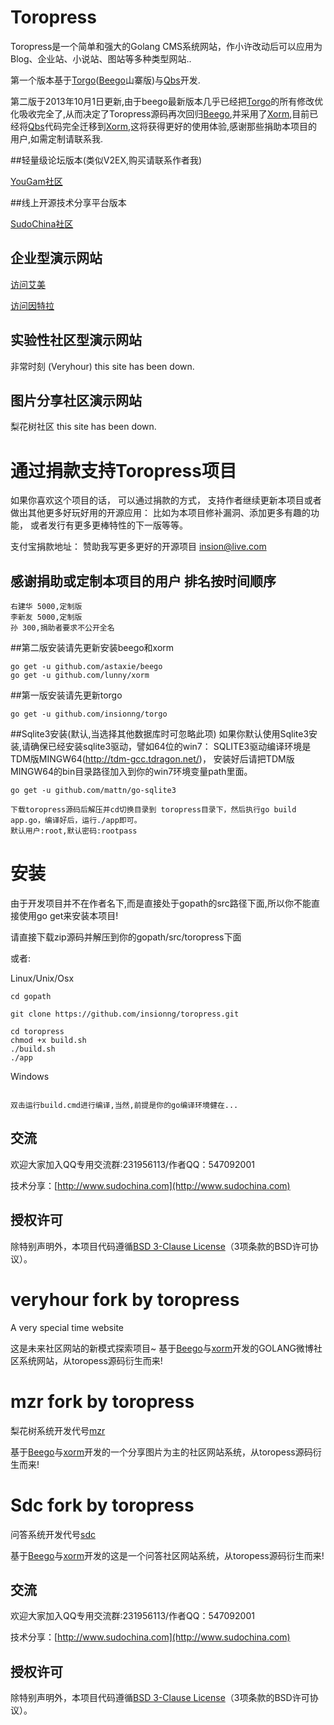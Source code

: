 Toropress
===
Toropress是一个简单和强大的Golang CMS系统网站，作小许改动后可以应用为Blog、企业站、小说站、图站等多种类型网站..

第一个版本基于[Torgo](https://github.com/insionng/torgo)([Beego](https://github.com/astaxie/beego)山寨版)与[Qbs](https://github.com/coocood/qbs)开发.

第二版于2013年10月1日更新,由于beego最新版本几乎已经把[Torgo](https://github.com/insionng/torgo)的所有修改优化吸收完全了,从而决定了Toropress源码再次回归[Beego](https://github.com/astaxie/beego),并采用了[Xorm](https://github.com/lunny/xorm),目前已经将[Qbs](https://github.com/coocood/qbs)代码完全迁移到[Xorm](https://github.com/lunny/xorm),这将获得更好的使用体验,感谢那些捐助本项目的用户,如需定制请联系我.


##轻量级论坛版本(类似V2EX,购买请联系作者我)

[YouGam社区](http://www.yougam.com/)


##线上开源技术分享平台版本

[SudoChina社区](http://www.sudochina.com/)


## 企业型演示网站

[访问艾美](<http://www.ibeautys.com/>)

[访问因特拉](<http://www.interla.net/>)


## 实验性社区型演示网站

非常时刻 (Veryhour) this site has been down.


## 图片分享社区演示网站

梨花树社区 this site has been down.


# 通过捐款支持Toropress项目
如果你喜欢这个项目的话， 可以通过捐款的方式， 支持作者继续更新本项目或者做出其他更多好玩好用的开源应用： 比如为本项目修补漏洞、添加更多有趣的功能， 或者发行有更多更棒特性的下一版等等。

支付宝捐款地址： 赞助我写更多更好的开源项目 insion@live.com


## 感谢捐助或定制本项目的用户 排名按时间顺序
    右建华 5000,定制版
    李新友 5000,定制版 
    孙 300,捐助者要求不公开全名

##第二版安装请先更新安装beego和xorm

    go get -u github.com/astaxie/beego
    go get -u github.com/lunny/xorm

##第一版安装请先更新torgo

    go get -u github.com/insionng/torgo

##Sqlite3安装(默认,当选择其他数据库时可忽略此项)
	如果你默认使用Sqlite3安装,请确保已经安装sqlite3驱动，譬如64位的win7：
	SQLITE3驱动编译环境是TDM版MINGW64(http://tdm-gcc.tdragon.net/)，
    安装好后请把TDM版MINGW64的bin目录路径加入到你的win7环境变量path里面。

	
	go get -u github.com/mattn/go-sqlite3

    下载toropress源码后解压并cd切换目录到 toropress目录下，然后执行go build app.go，编译好后，运行./app即可。
    默认用户:root,默认密码:rootpass


安装
===
由于开发项目并不在作者名下,而是直接处于gopath的src路径下面,所以你不能直接使用go get来安装本项目!

请直接下载zip源码并解压到你的gopath/src/toropress下面


或者:

Linux/Unix/Osx
~~~
cd gopath

git clone https://github.com/insionng/toropress.git

cd toropress
chmod +x build.sh
./build.sh
./app
~~~

Windows
~~~

双击运行build.cmd进行编译,当然,前提是你的go编译环境健在...

~~~

## 交流
欢迎大家加入QQ专用交流群:231956113/作者QQ：547092001

技术分享：[http://www.sudochina.com](http://www.sudochina.com)


## 授权许可
除特别声明外，本项目代码遵循[BSD 3-Clause License](<http://opensource.org/licenses/BSD-3-Clause/>)（3项条款的BSD许可协议）。


veryhour fork by toropress
==========================

A very special time website

这是未来社区网站的新模式探索项目~
基于[Beego](https://github.com/astaxie/beego)与[xorm](https://github.com/lunny/xorm)开发的GOLANG微博社区系统网站，从toropess源码衍生而来!


mzr fork by toropress
==========================

梨花树系统开发代号[mzr](https://github.com/insionng/mzr)

基于[Beego](https://github.com/astaxie/beego)与[xorm](https://github.com/lunny/xorm)开发的一个分享图片为主的社区网站系统，从toropess源码衍生而来!



Sdc fork by toropress
==========================

问答系统开发代号[sdc](https://github.com/insionng/sdc)

基于[Beego](https://github.com/astaxie/beego)与[xorm](https://github.com/lunny/xorm)开发的这是一个问答社区网站系统，从toropess源码衍生而来!


## 交流
欢迎大家加入QQ专用交流群:231956113/作者QQ：547092001

技术分享：[http://www.sudochina.com](http://www.sudochina.com)


## 授权许可
除特别声明外，本项目代码遵循[BSD 3-Clause License](<http://opensource.org/licenses/BSD-3-Clause/>)（3项条款的BSD许可协议）。

